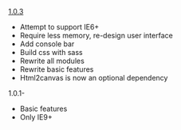 [1.0.3](//github.com/hungluu/emujs/releases/tag/1.0.3)
- Attempt to support IE6+
- Require less memory, re-design user interface
- Add console bar
- Build css with sass
- Rewrite all modules
- Rewrite basic features
- Html2canvas is now an optional dependency

1.0.1-
- Basic features
- Only IE9+